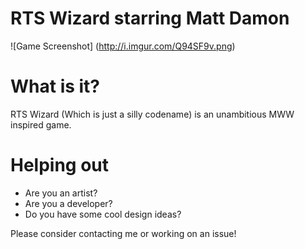 RTS Wizard starring Matt Damon
=======

![Game Screenshot]
(http://i.imgur.com/Q94SF9v.png)

# What is it?
RTS Wizard (Which is just a silly codename) is an unambitious MWW inspired game.

# Helping out
- Are you an artist?
- Are you a developer?
- Do you have some cool design ideas?

Please consider contacting me or working on an issue!